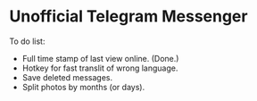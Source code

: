 # Unofficial Telegram Messenger
To do list:  
* Full time stamp of last view online. (Done.)
* Hotkey for fast translit of wrong language.  
* Save deleted messages.  
* Split photos by months (or days).
